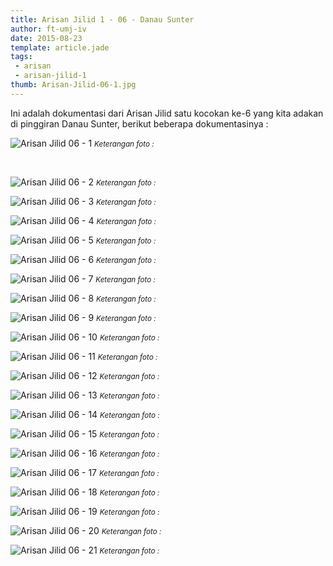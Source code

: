 ```yaml
---
title: Arisan Jilid 1 - 06 - Danau Sunter
author: ft-umj-iv
date: 2015-08-23
template: article.jade
tags:
 - arisan
 - arisan-jilid-1
thumb: Arisan-Jilid-06-1.jpg
---
```


Ini adalah dokumentasi dari Arisan Jilid satu kocokan ke-6 yang kita adakan di pinggiran Danau Sunter, berikut beberapa dokumentasinya :

![Arisan Jilid 06 - 1](/story/assets/img/Arisan-Jilid-06-1.jpg)
<small>_Keterangan foto :_</small>

<br/>
<span class="more"></span>

![Arisan Jilid 06 - 2](/story/assets/img/Arisan-Jilid-06-2.jpg)
<small>_Keterangan foto :_</small>

![Arisan Jilid 06 - 3](/story/assets/img/Arisan-Jilid-06-3.jpg)
<small>_Keterangan foto :_</small>

![Arisan Jilid 06 - 4](/story/assets/img/Arisan-Jilid-06-4.jpg)
<small>_Keterangan foto :_</small>

![Arisan Jilid 06 - 5](/story/assets/img/Arisan-Jilid-06-5.jpg)
<small>_Keterangan foto :_</small>

![Arisan Jilid 06 - 6](/story/assets/img/Arisan-Jilid-06-6.jpg)
<small>_Keterangan foto :_</small>

![Arisan Jilid 06 - 7](/story/assets/img/Arisan-Jilid-06-7.jpg)
<small>_Keterangan foto :_</small>

![Arisan Jilid 06 - 8](/story/assets/img/Arisan-Jilid-06-8.jpg)
<small>_Keterangan foto :_</small>

![Arisan Jilid 06 - 9](/story/assets/img/Arisan-Jilid-06-9.jpg)
<small>_Keterangan foto :_</small>

![Arisan Jilid 06 - 10](/story/assets/img/Arisan-Jilid-06-10.jpg)
<small>_Keterangan foto :_</small>

![Arisan Jilid 06 - 11](/story/assets/img/Arisan-Jilid-06-11.jpg)
<small>_Keterangan foto :_</small>

![Arisan Jilid 06 - 12](/story/assets/img/Arisan-Jilid-06-12.jpg)
<small>_Keterangan foto :_</small>

![Arisan Jilid 06 - 13](/story/assets/img/Arisan-Jilid-06-13.jpg)
<small>_Keterangan foto :_</small>

![Arisan Jilid 06 - 14](/story/assets/img/Arisan-Jilid-06-14.jpg)
<small>_Keterangan foto :_</small>

![Arisan Jilid 06 - 15](/story/assets/img/Arisan-Jilid-06-15.jpg)
<small>_Keterangan foto :_</small>

![Arisan Jilid 06 - 16](/story/assets/img/Arisan-Jilid-06-16.jpg)
<small>_Keterangan foto :_</small>

![Arisan Jilid 06 - 17](/story/assets/img/Arisan-Jilid-06-17.jpg)
<small>_Keterangan foto :_</small>

![Arisan Jilid 06 - 18](/story/assets/img/Arisan-Jilid-06-18.jpg)
<small>_Keterangan foto :_</small>

![Arisan Jilid 06 - 19](/story/assets/img/Arisan-Jilid-06-19.jpg)
<small>_Keterangan foto :_</small>

![Arisan Jilid 06 - 20](/story/assets/img/Arisan-Jilid-06-20.jpg)
<small>_Keterangan foto :_</small>

![Arisan Jilid 06 - 21](/story/assets/img/Arisan-Jilid-06-21.jpg)
<small>_Keterangan foto :_</small>